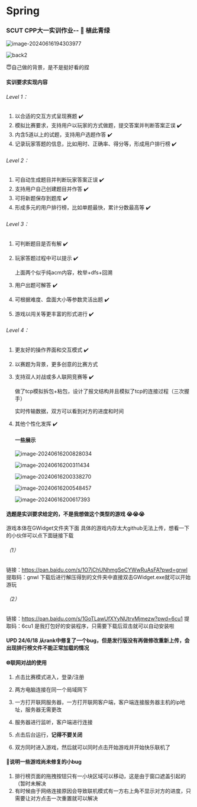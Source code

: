 # Spring

### SCUT CPP大一实训作业-- :deciduous_tree: 植此青绿 

![image-20240616194303977](README.assets/image-20240616194303977.png)

![back2](README.assets/back2.png)

:innocent:自己做的背景，是不是挺好看的捏

#### 实训要求实现内容

###### Level 1：

1. 以合适的交互方式呈现赛题 :heavy_check_mark:
2. 模拟比赛要求，支持用户以玩家的方式做题，提交答案并判断答案正误 :heavy_check_mark:
3. 内含5道以上的试题，支持用户选题作答 :heavy_check_mark:
4. 记录玩家答题的信息，比如用时、正确率、得分等，形成用户排行榜 :heavy_check_mark:

###### Level 2：

1. 可自动生成题目并判断玩家答案正误 :heavy_check_mark:
2. 支持用户自己创建题目并作答 :heavy_check_mark:
3. 可将新题保存到题库 :heavy_check_mark:
4. 形成多元的用户排行榜，比如单题最快，累计分数最高等 :heavy_check_mark:

###### Level 3：

1. 可判断题目是否有解 :heavy_check_mark:

2. 玩家答题过程中可以提示 :heavy_check_mark:

   上面两个似乎纯acm内容，枚举+dfs+回溯

3. 用户出题可解答 :heavy_check_mark:

4. 可根据难度、盘面大小等参数灵活出题 :heavy_check_mark:

5. 游戏以闯关等更丰富的形式进行 :heavy_check_mark:

###### Level 4：

1. 更友好的操作界面和交互模式 :heavy_check_mark:

2. 以赛题为背景，更多创意的比赛方式

3. 支持双人对战或多人联网竞赛等 :heavy_check_mark:

   做了tcp模拟拆包+粘包，设计了报文结构并且模拟了tcp的连接过程（三次握手）

   实时传输数据，双方可以看到对方的进度和时间

4. 其他个性化发挥 :heavy_check_mark:

   #### 一些展示

   ![image-20240616200828034](README.assets/image-20240616200828034.png)

   ![image-20240616200311434](README.assets/image-20240616200311434.png)

   ![image-20240616200338270](README.assets/image-20240616200338270.png)

   ![image-20240616200548457](README.assets/image-20240616200548457.png)

   ![image-20240616200617393](README.assets/image-20240616200617393.png)

   

#### 选题是实训要求给定的，不是我想做这个类型的游戏 :sob::sob::sob:

游戏本体在GWidget文件夹下面
具体的游戏内存太大github无法上传，想看一下的小伙伴可以点下面链接下载
###### （1）
链接：https://pan.baidu.com/s/1O7jChUNhmgSeCYWwRuAsFA?pwd=gnwl 
提取码：gnwl 
下载后进行解压得到的文件夹中直接双击GWidget.exe就可以开始游玩
###### （2）
链接：https://pan.baidu.com/s/1GoTLawUfXYyNUtrvMjmezw?pwd=6cu1 
提取码：6cu1 
是我打包好的安装程序，只需要下载后双击就可以自动安装啦

#### UPD 24/6/18 从rank中修复了一个bug，但是发行版没有再做修改重新上传，会出现排行榜文件不能正常加载的情况

#### :globe_with_meridians:联网对战的使用 

1. 点击比赛模式进入，登录/注册

2. 两方电脑连接在同一个局域网下

3. 一方打开联网服务器，一方打开联网客户端，客户端连接服务器主机的ip地址，服务器无需更改

4. 服务器进行监听，客户端进行连接

5. 点击后台运行，**记得不要关闭**

6. 双方同时进入游戏，然后就可以同时点击开始游戏并开始快乐联机了

   

#### :bug:说明一些游戏尚未修复的小bug

1. 排行榜页面的拖拽按钮只有一小块区域可以移动，这是由于窗口遮盖引起的（暂时未解决
2. 有时候由于网络连接原因会导致联机模式有一方右上角不显示对方的进度，只需要让对方点击一次重置就可以解决
